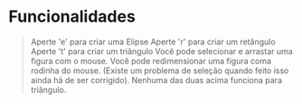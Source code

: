 # Funcionalidades
> Aperte 'e' para criar uma Elipse
> Aperte 'r' para criar um retângulo
> Aperte 't' para criar um triângulo
> Você pode selecionar e arrastar uma figura com o mouse.
> Você pode redimensionar uma figura coma rodinha do mouse. (Existe um problema de seleção quando feito isso ainda há de ser corrigido).
> Nenhuma das duas acima funciona para triângulo.
